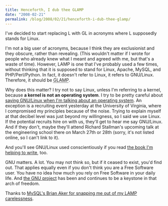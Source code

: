 ```yaml
---
title: Henceforth, I dub thee GLAMP
date: "2008-02-21"
permalink: /blog/2008/02/21/henceforth-i-dub-thee-glamp/
---
```

I've decided to start replacing L with GL in acronyms where L supposedly stands for Linux.

I'm not a big user of acronyms, because I think they are exclusionist and they obscure, rather than revealing. (This wouldn't matter if I wrote for people who already knew what I meant and agreed with me, but that's a waste of time). However, LAMP is one that I've probably used a few times, without thinking that it is supposed to stand for Linux, Apache, MySQL, and PHP/Perl/Python. In fact, it doesn't refer to Linux, it refers to GNU/Linux. Therefore, it should be <acronym title="GNU/Linux, Apache, MySQL, and PHP/Perl/Python">GLAMP</acronym>.

Why does this matter? I try not to say Linux, unless I'm referring to a kernel, because **a kernel is not an operating system**. I try to be pretty careful about [saying GNU/Linux when I'm talking about an operating system][1]. An exception is a recruiting event yesterday at the University of Virginia, where I compromised my principles because of the noise. Trying to explain myself at that decibel level was just beyond my willingness, so I said we use Linux. If the potential recruits hire on with us, they'll get to hear me say GNU/Linux. And if they don't, maybe they'll attend Richard Stallman's upcoming talk at the engineering school there on March 27th or 28th (sorry, it's not listed online, so I can't link to it).

And you'll see GNU/Linux used conscientiously if you read [the book I'm helping to write][2], too.

GNU matters. A lot. You may not think so, but if it ceased to exist, you'd find out. That applies equally even if you don't think you are a Free Software user. You have no idea how much you rely on Free Software in your daily life. And [the GNU project][3] has been and continues to be a keystone in that arch of freedom.

Thanks to [MySQL's Brian Aker for snapping me out of my LAMP carelessness][4].

 [1]: http://www.gnu.org/gnu/linux-and-gnu.html
 [2]: http://www.amazon.com/gp/product/0596101716?ie=UTF8&#038;tag=xaprb-20&#038;link_code=as3&#038;camp=211189&#038;creative=373489&#038;creativeASIN=0596101716
 [3]: http://www.fsf.org/
 [4]: http://krow.livejournal.com/583459.html
